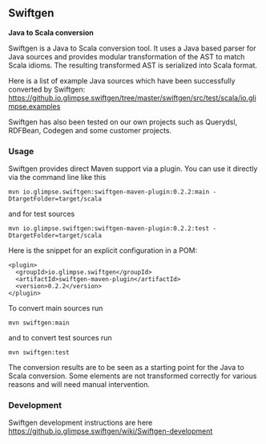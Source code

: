 ## Swiftgen 

**Java to Scala conversion**

Swiftgen is a Java to Scala conversion tool. It uses a Java based parser for Java sources and provides modular 
transformation of the AST to match Scala idioms. The resulting transformed AST is serialized into Scala format.

Here is a list of example Java sources which have been successfully converted by Swiftgen:
https://github.io.glimpse.swiftgen/tree/master/swiftgen/src/test/scala/io.glimpse.examples

Swiftgen has also been tested on our own projects such as Querydsl, RDFBean, Codegen and some customer projects.

### Usage

Swiftgen provides direct Maven support via a plugin. You can use it directly via the command line like this

    mvn io.glimpse.swiftgen:swiftgen-maven-plugin:0.2.2:main -DtargetFolder=target/scala
    
and for test sources

    mvn io.glimpse.swiftgen:swiftgen-maven-plugin:0.2.2:test -DtargetFolder=target/scala

Here is the snippet for an explicit configuration in a POM:

    <plugin>
      <groupId>io.glimpse.swiftgen</groupId>
      <artifactId>swiftgen-maven-plugin</artifactId>
      <version>0.2.2</version>
    </plugin>
    
To convert main sources run

    mvn swiftgen:main
    
and to convert test sources run 

    mvn swiftgen:test

The conversion results are to be seen as a starting point for the Java to Scala conversion. 
Some elements are not transformed correctly for various reasons and will need manual intervention.

### Development

Swiftgen development instructions are here https://github.io.glimpse.swiftgen/wiki/Swiftgen-development
